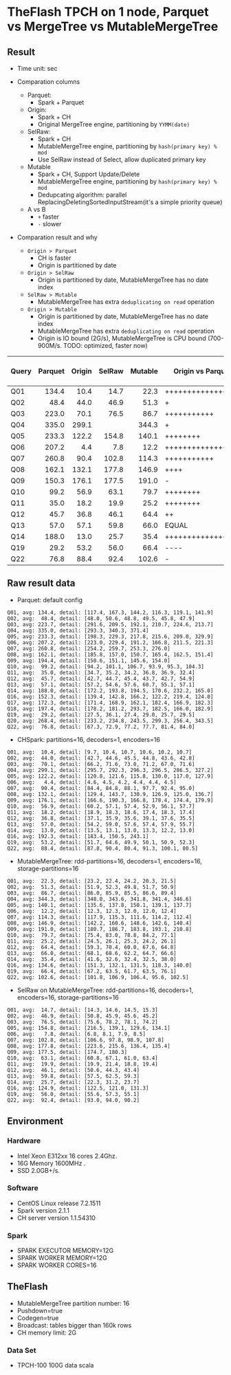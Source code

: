 # TheFlash TPCH on 1 node, Parquet vs MergeTree vs MutableMergeTree

## Result

* Time unit: sec

* Comparation columns
    * Parquet:
        * Spark + Parquet
    * Origin:
        * Spark + CH
        * Original MergeTree engine, partitioning by `YYMM(date)`
    * SelRaw:
        * Spark + CH
        * MutableMergeTree engine, partitioning by `hash(primary key) % mod`
        * Use SelRaw instead of Select, allow duplicated primary key
    * Mutable
        * Spark + CH, Support Update/Delete
        * MutableMergeTree engine, partitioning by `hash(primary key) % mod`
        * Dedupcating algorithm: parallel ReplacingDeletingSortedInputStream(it's a simple priority queue)
    * A vs B
        * `+` faster
        * `-` slower

* Comparation result and why
    * `Origin > Parquet`
        * CH is faster
        * Origin is partitioned by date
    * `Origin > SelRaw`
        * Origin is partitioned by date, MutableMergeTree has no date index
    * `SelRaw > Mutable`
        * MutableMergeTree has extra `deduplicating on read` operation
    * `Origin > Mutable`
        * Origin is partitioned by date, MutableMergeTree has no date index
        * MutableMergeTree has extra `deduplicating on read` operation
        * Origin is IO bound (2G/s), MutableMergeTree is CPU bound (700-900M/s. TODO: optimized, faster now)

| Query    | Parquet | Origin  | SelRaw  | Mutable | Origin vs Parquet | Origin vs Mutable | Mutable vs Parquet |
| -------- | ------: | ------: | ------: | ------: | ----------------- | ----------------- | ------------------ |
| Q01      |  134.4  |   10.4  |    14.7 |    22.3 | ++++++++++++++++  | +++               | ++++++++++++++     |
| Q02      |   48.4  |   44.0  |    46.9 |    51.3 | +                 | +                 | -                  |
| Q03      |  223.0  |   70.1  |    76.5 |    86.7 | +++++++++++       | ++                | ++++               |
| Q04      |  335.0  |  299.1  |         |   344.3 | +                 | ++                | -                  |
| Q05      |  233.3  |  122.2  |   154.8 |   140.1 | ++++++++          | ++                | +++++++            |
| Q06      |  207.2  |    4.4  |     7.8 |    12.2 | +++++++++++++++++ | +++++             | +++++++++++++++++  |
| Q07      |  260.8  |   90.4  |   102.8 |   114.3 | +++++++++++       | +++               | +++++++++          |
| Q08      |  162.1  |  132.1  |   177.8 |   146.9 | ++++              | ++                | +                  |
| Q09      |  150.3  |  176.1  |   177.5 |   191.0 | -                 | ++                | --                 |
| Q10      |   99.2  |   56.9  |    63.1 |    79.7 | ++++++++          | ++                | ++                 |
| Q11      |   35.0  |   18.2  |    19.9 |    25.2 | ++++++++          | ++                | +                  |
| Q12      |   45.7  |   36.8  |    46.1 |    64.4 | ++                | +++               | ---                |
| Q13      |   57.0  |   57.1  |    59.8 |    66.0 | EQUAL             | +                 | -                  |
| Q14      |  188.0  |   13.0  |    25.7 |    35.4 | +++++++++++++++++ | +++++             | ++++++++++         |
| Q19      |   29.2  |   53.2  |    56.0 |    66.4 | ----              | +++               | ----------         |
| Q22      |   76.8  |   88.4  |    92.4 |   102.6 | -                 | +                 | -                  |


## Raw result data
* Parquet: default config
```
Q01, avg: 134.4, detail: [117.4, 167.3, 144.2, 116.3, 119.1, 141.9]
Q02, avg:  48.4, detail: [48.0, 50.6, 48.8, 49.5, 45.8, 47.9]
Q03, avg: 223.7, detail: [291.6, 209.5, 192.1, 210.7, 224.6, 213.7]
Q04, avg: 335.0, detail: [293.3, 340.3, 371.4]
Q05, avg: 233.3, detail: [198.3, 229.3, 217.8, 215.6, 209.0, 329.9]
Q06, avg: 207.2, detail: [223.0, 229.4, 191.2, 166.8, 211.5, 221.3]
Q07, avg: 260.8, detail: [254.2, 259.7, 253.3, 276.0]
Q08, avg: 162.1, detail: [185.8, 157.0, 150.7, 165.4, 162.5, 151.4]
Q09, avg: 194.4, detail: [150.6, 151.1, 145.6, 154.0]
Q10, avg:  99.2, detail: [94.2, 101.1, 106.7, 93.9, 95.3, 104.3]
Q11, avg:  35.0, detail: [34.7, 35.2, 34.2, 36.8, 36.9, 32.4]
Q12, avg:  45.7, detail: [42.7, 44.7, 45.4, 43.7, 42.7, 54.9]
Q13, avg:  57.1, detail: [57.2, 54.6, 57.6, 60.7, 55.1, 57.1]
Q14, avg: 188.0, detail: [172.2, 193.8, 194.5, 170.6, 232.2, 165.0]
Q16, avg: 152.3, detail: [139.4, 142.8, 166.2, 122.2, 219.4, 124.0]
Q17, avg: 172.3, detail: [171.4, 168.9, 162.1, 182.4, 166.9, 182.3]
Q18, avg: 197.4, detail: [178.2, 181.2, 293.7, 182.5, 166.0, 182.9]
Q19, avg:  29.2, detail: [27.5, 36.1, 27.4, 29.0, 25.7, 29.5]
Q20, avg: 268.4, detail: [233.2, 234.8, 243.5, 299.3, 256.4, 343.5]
Q22, avg:  76.8, detail: [67.3, 72.9, 77.2, 77.7, 81.4, 84.0]
```
* CHSpark: partitions=16, decoders=1, encoders=16
```
Q01, avg:  10.4, detail: [9.7, 10.4, 10.7, 10.6, 10.2, 10.7]
Q02, avg:  44.0, detail: [42.7, 44.6, 45.5, 44.8, 43.6, 42.8]
Q03, avg:  70.1, detail: [66.2, 71.6, 73.0, 71.2, 67.0, 71.6]
Q04, avg: 299.1, detail: [295.7, 292.3, 296.3, 296.5, 286.5, 327.2]
Q05, avg: 122.2, detail: [120.8, 121.6, 115.8, 130.0, 117.0, 127.9]
Q06, avg:   4.4, detail: [4.6, 4.5, 4.2, 4.4, 4.4, 4.5]
Q07, avg:  90.4, detail: [84.4, 84.8, 88.1, 97.7, 92.4, 95.0]
Q08, avg: 132.1, detail: [129.4, 143.7, 130.9, 126.9, 125.0, 136.7]
Q09, avg: 176.1, detail: [166.6, 190.3, 166.8, 178.4, 174.4, 179.9]
Q10, avg:  56.9, detail: [60.2, 57.1, 57.4, 52.9, 56.1, 57.7]
Q11, avg:  18.2, detail: [18.9, 18.3, 18.6, 17.4, 18.3, 17.4]
Q12, avg:  36.8, detail: [37.1, 35.9, 35.6, 39.1, 37.6, 35.5]
Q13, avg:  57.0, detail: [54.2, 59.0, 57.6, 57.4, 57.9, 55.7]
Q14, avg:  13.0, detail: [13.5, 13.1, 13.0, 13.3, 12.2, 13.0]
Q16, avg: 192.3, detail: [183.4, 150.5, 243.1]
Q19, avg:  53.2, detail: [51.7, 64.6, 49.9, 50.1, 50.9, 52.3]
Q22, avg:  88.4, detail: [87.8, 90.4, 80.4, 91.3, 100.1, 80.5]
```
* MutableMergeTree: rdd-partitions=16, decoders=1, encoders=16, storage-partitions=16
```
Q01, avg:  22.3, detail: [23.2, 22.4, 24.2, 20.3, 21.5]
Q02, avg:  51.3, detail: [51.9, 52.3, 49.8, 51.7, 50.9]
Q03, avg:  86.7, detail: [86.0, 85.9, 85.5, 86.6, 89.4]
Q04, avg: 344.3, detail: [348.0, 343.6, 341.8, 341.4, 346.6]
Q05, avg: 140.1, detail: [135.6, 137.8, 150.1, 139.1, 137.7]
Q06, avg:  12.2, detail: [12.3, 12.3, 12.0, 12.0, 12.4]
Q07, avg: 114.3, detail: [117.9, 115.3, 111.6, 114.2, 112.4]
Q08, avg: 146.9, detail: [142.2, 160.6, 148.6, 142.6, 140.4]
Q09, avg: 191.0, detail: [180.7, 186.7, 183.8, 193.1, 210.8]
Q10, avg:  79.7, detail: [75.4, 83.0, 78.8, 84.2, 77.1]
Q11, avg:  25.2, detail: [24.5, 26.1, 25.3, 24.2, 26.1]
Q12, avg:  64.4, detail: [59.3, 70.4, 60.0, 67.6, 64.8]
Q13, avg:  66.0, detail: [68.1, 68.6, 62.2, 64.7, 66.6]
Q14, avg:  35.4, detail: [41.6, 32.6, 32.4, 32.5, 38.0]
Q16, avg: 134.6, detail: [151.3, 132.1, 131.5, 118.3, 140.0]
Q19, avg:  66.4, detail: [67.2, 63.5, 61.7, 63.5, 76.1]
Q22, avg: 102.6, detail: [101.8, 106.9, 106.4, 95.6, 102.5]
```

* SelRaw on MutableMergeTree: rdd-partitions=16, decoders=1, encoders=16, storage-partitions=16
```
Q01, avg:  14.7, detail: [14.3, 14.6, 14.5, 15.3]
Q02, avg:  46.9, detail: [50.8, 45.9, 45.6, 45.2]
Q03, avg:  76.5, detail: [75.6, 78.2, 78.1, 74.2]
Q05, avg: 154.8, detail: [216.5, 139.1, 129.6, 134.1]
Q06, avg:   7.8, detail: [6.8, 8.1, 7.9, 8.5]
Q07, avg: 102.8, detail: [106.6, 97.8, 98.9, 107.8]
Q08, avg: 177.8, detail: [223.6, 215.6, 136.4, 135.4]
Q09, avg: 177.5, detail: [174.7, 180.3]
Q10, avg:  63.1, detail: [60.8, 67.1, 61.0, 63.4]
Q11, avg:  19.9, detail: [19.9, 21.4, 18.8, 19.4]
Q12, avg:  46.1, detail: [50.6, 44.3, 43.4]
Q13, avg:  59.8, detail: [57.5, 62.5, 59.3]
Q14, avg:  25.7, detail: [22.3, 31.2, 23.7]
Q16, avg: 124.9, detail: [122.5, 121.0, 131.3]
Q19, avg:  56.0, detail: [55.6, 57.3, 55.1]
Q22, avg:  92.4, detail: [93.0, 94.0, 90.2]
```

## Environment

### Hardware
* Intel Xeon E312xx 16 cores 2.4Ghz.
* 16G Memory 1600MHz .
* SSD 2.0GB+/s.

### Software
* CentOS Linux release 7.2.1511
* Spark version 2.1.1
* CH server version 1.1.54310

### Spark
* SPARK EXECUTOR MEMORY=12G
* SPARK WORKER MEMORY=12G
* SPARK WORKER CORES=16

## TheFlash
* MutableMergeTree partition number: 16
* Pushdown=true
* Codegen=true
* Broadcast: tables bigger than 160k rows
* CH memory limit: 2G

### Data Set
* TPCH-100 100G data scala

